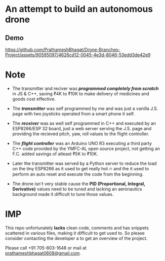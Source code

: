 # An attempt to build an autonomous drone

## Demo
https://github.com/PrathameshBhagat/Drone-Branches-Project/assets/90595097/4626cd12-0045-4e3d-8046-53edd3de42e9




# Note 
- The transmitter and reciver was ***programmed completely from scratch*** in JS & C++, saving ₹4K to ₹10K to make delivery of medicines and goods cost effective.


- The ***transmitter*** was self programmed by me and was just a vanilla J.S. page with two joysticks operated from a smart phone it self.

- The ***receiver*** was as well self programmed in C++ and executed by an ESP8266/ESP 32 board, just a web server serving the J.S. page and providing the recieved pitch, yaw, roll values to the flight controller.

- The ***flight controller*** was an Arduino UNO R3 executing a third party C++ code provided by the YMFC-AL open source project, not getting an F.C. added savings of atleast ₹5K to ₹10K.

- Later the transmitter was served by a Python server to reduce the load on the tiny ESP8266 as it used to get really hot 🔥 and the it used to perform an auto reset and execute the code from the beginning.

- The drone isn't very stable cause the **PID (Proportional, Integral, Derivative)** values need to be tuned and lacking an aeronautics background made it difficult to tune those values.
  
# IMP

This repo unfortunately **lacks** clean code, comments and has snippets scattered in various files, making it difficult to get used to. So please consider contacting the developer a to get an overview of the project.

Please call +91 705-803-1648 or mail at prathameshbhagat0608@gmail.com.
